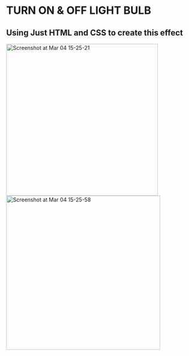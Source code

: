 # TURN ON & OFF LIGHT BULB
## Using Just HTML and CSS to create this effect

<div style="display: inline-block;">
<img width="404" alt="Screenshot at Mar 04 15-25-21" src="https://user-images.githubusercontent.com/84466506/156820916-a3e27922-b1ff-4972-9727-8701e3995341.png">
<img width="410" alt="Screenshot at Mar 04 15-25-58" src="https://user-images.githubusercontent.com/84466506/156820931-c7a6a30e-d66e-41c3-9603-49656b62c0d6.png">

  </div>
